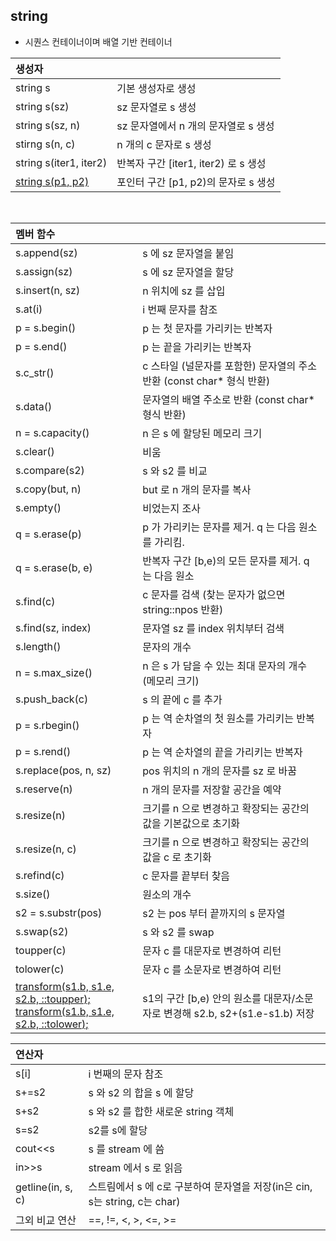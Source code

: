 ## string
* 시퀀스 컨테이너이며 배열 기반 컨테이너

| 생성자 ||
|:----------|:----------|
| string s | 기본 생성자로 생성 |
| string s(sz) | sz 문자열로 s 생성 |
| string s(sz, n) | sz 문자열에서 n 개의 문자열로 s 생성 |
| stirng s(n, c) | n 개의 c 문자로 s 생성 |
| string s(iter1, iter2) | 반복자 구간 \[iter1, iter2) 로 s 생성 |
| [string s(p1, p2)](https://github.com/ERIN56/Cpp-Team-Notes/blob/master/STL/string/string%20생성자.cpp) | 포인터 구간 \[p1, p2)의 문자로 s 생성 |
</br>

| 멤버 함수 ||
|:----------|:----------|
| s.append(sz) | s 에 sz 문자열을 붙임 |
| s.assign(sz) | s 에 sz 문자열을 할당 |
| s.insert(n, sz) | n 위치에 sz 를 삽입 |
| s.at(i) | i 번째 문자를 참조 |
| p = s.begin() | p 는 첫 문자를 가리키는 반복자 |
| p = s.end() | p 는 끝을 가리키는 반복자 |
| s.c_str() | c 스타일 (널문자를 포함한) 문자열의 주소 반환 (const char* 형식 반환)|
| s.data() | 문자열의 배열 주소로 반환 (const char* 형식 반환) |
| n = s.capacity() | n 은 s 에 할당된 메모리 크기 |
| s.clear() | 비움 |
| s.compare(s2) | s 와 s2 를 비교 |
| s.copy(but, n) | but 로 n 개의 문자를 복사 |
| s.empty() | 비었는지 조사 |
| q = s.erase(p) | p 가 가리키는 문자를 제거. q 는 다음 원소를 가리킴. |
| q = s.erase(b, e) | 반복자 구간 \[b,e)의 모든 문자를 제거. q 는 다음 원소 |
| s.find(c) | c 문자를 검색 (찾는 문자가 없으면 string::npos 반환)|
| s.find(sz, index) | 문자열 sz 를 index 위치부터 검색 |
| s.length() | 문자의 개수 |
| n = s.max_size() | n 은 s 가 담을 수 있는 최대 문자의 개수 (메모리 크기) |
| s.push_back(c) | s 의 끝에 c 를 추가 |
| p = s.rbegin() | p 는 역 순차열의 첫 원소를 가리키는 반복자 |
| p = s.rend() | p 는 역 순차열의 끝을 가리키는 반복자 |
| s.replace(pos, n, sz) | pos 위치의 n 개의 문자를 sz 로 바꿈 |
| s.reserve(n) | n 개의 문자를 저장할 공간을 예약 |
| s.resize(n) | 크기를 n 으로 변경하고 확장되는 공간의 값을 기본값으로 초기화 |
| s.resize(n, c) | 크기를 n 으로 변경하고 확장되는 공간의 값을 c 로 초기화 |
| s.refind(c) | c 문자를 끝부터 찾음 |
| s.size() | 원소의 개수 |
| s2 = s.substr(pos) | s2 는 pos 부터 끝까지의 s 문자열 |
| s.swap(s2) | s 와 s2 를 swap |
| toupper(c) | 문자 c 를 대문자로 변경하여 리턴 |
| tolower(c) | 문자 c 를 소문자로 변경하여 리턴 |
| [transform(s1.b, s1.e, s2.b, ::toupper);</br>transform(s1.b, s1.e, s2.b, ::tolower);](https://github.com/ERIN56/Cpp-Team-Notes/blob/master/STL/string/transfrom.cpp) | s1의 구간 \[b,e) 안의 원소를 대문자/소문자로 변경해 s2.b, s2+(s1.e-s1.b) 저장|


| 연산자 ||
|:----------|:----------|
| s\[i] | i 번째의 문자 참조 |
| s+=s2 | s 와 s2 의 합을 s 에 할당 |
| s+s2 | s 와 s2 를 합한 새로운 string 객체 |
| s=s2 | s2를 s에 할당 |
| cout<<s | s 를 stream 에 씀 |
| in>>s | stream 에서 s 로 읽음 |
| getline(in, s, c) | 스트림에서 s 에 c로 구분하여 문자열을 저장(in은 cin, s는 string, c는 char) |
| 그외 비교 연산 | ==, !=, <, >, <=, >= |

